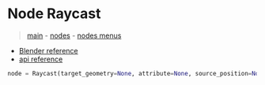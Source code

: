 # Node Raycast

> [main](../structure.md) - [nodes](nodes.md) - [nodes menus](nodes_menus.md)

- [Blender reference](https://docs.blender.org/manual/en/latest/modeling/geometry_nodes/geometry/raycast.html)
 - [api reference]({node.blender_python_ref})

```python
node = Raycast(target_geometry=None, attribute=None, source_position=None, ray_direction=None, ray_length=None, data_type='FLOAT', mapping='INTERPOLATED')```
